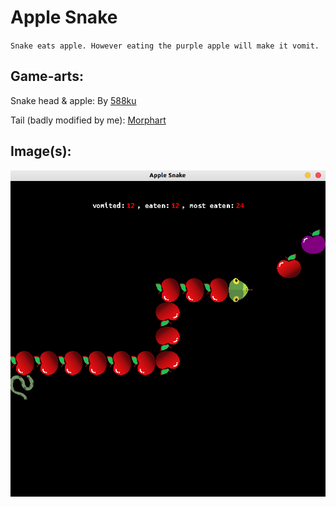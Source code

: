 # Apple Snake

`Snake eats apple. However eating the purple apple will make it vomit.`

## Game-arts:

Snake head & apple: By [588ku][ref1]

Tail (badly modified by me): [Morphart][ref2]


[ref1]: https://pngtree.com/588ku_9041202
[ref2]: https://pngtree.com/morphart_15911020

## Image(s):

![alt text](Images/screenshot.png)
